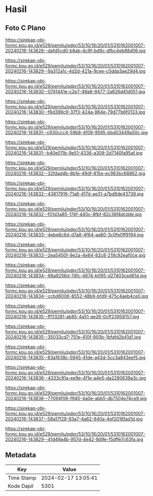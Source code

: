 # Hasil

## Foto C Plano

https://sirekap-obj-formc.kpu.go.id/e529/pemilu/pdpr/53/10/16/20/01/5310162001007-20240216-143828--dafd5cd0-b8ab-4c9f-bd9c-dfbc4eb88d06.jpg

https://sirekap-obj-formc.kpu.go.id/e529/pemilu/pdpr/53/10/16/20/01/5310162001007-20240216-143829--9a312a1c-4d2d-421a-9cee-c0dda3ae29d4.jpg

https://sirekap-obj-formc.kpu.go.id/e529/pemilu/pdpr/53/10/16/20/01/5310162001007-20240216-143830--0741441e-c2e7-49a8-9477-2a626d41d051.jpg

https://sirekap-obj-formc.kpu.go.id/e529/pemilu/pdpr/53/10/16/20/01/5310162001007-20240216-143830--f6d399c9-37f3-424a-964e-79d77b6f0133.jpg

https://sirekap-obj-formc.kpu.go.id/e529/pemilu/pdpr/53/10/16/20/01/5310162001007-20240216-143831--c630ccc4-59b8-4f09-9595-bbd03449a50c.jpg

https://sirekap-obj-formc.kpu.go.id/e529/pemilu/pdpr/53/10/16/20/01/5310162001007-20240216-143831--b40e011b-9e51-4336-a309-2d7140fa95af.jpg

https://sirekap-obj-formc.kpu.go.id/e529/pemilu/pdpr/53/10/16/20/01/5310162001007-20240216-143832--32fdad4b-8b1e-49df-815e-ec983bc68862.jpg

https://sirekap-obj-formc.kpu.go.id/e529/pemilu/pdpr/53/10/16/20/01/5310162001007-20240216-143832--43817916-71a8-417d-ae31-a7bd9de43739.jpg

https://sirekap-obj-formc.kpu.go.id/e529/pemilu/pdpr/53/10/16/20/01/5310162001007-20240216-143832--f01d3a85-174f-440c-8fbf-82c36f4dcdde.jpg

https://sirekap-obj-formc.kpu.go.id/e529/pemilu/pdpr/53/10/16/20/01/5310162001007-20240216-143833--4ebe8c6d-d7a8-4f64-aa80-3c0fe0ff9194.jpg

https://sirekap-obj-formc.kpu.go.id/e529/pemilu/pdpr/53/10/16/20/01/5310162001007-20240216-143833--2ea5450f-9e2a-4e84-82c8-219c92eaf0ce.jpg

https://sirekap-obj-formc.kpu.go.id/e529/pemilu/pdpr/53/10/16/20/01/5310162001007-20240216-143834--66a9256d-74fc-4674-b095-d27403ced61d.jpg

https://sirekap-obj-formc.kpu.go.id/e529/pemilu/pdpr/53/10/16/20/01/5310162001007-20240216-143834--ccbd6006-8552-48b9-bfd9-475c4aeb4ce0.jpg

https://sirekap-obj-formc.kpu.go.id/e529/pemilu/pdpr/53/10/16/20/01/5310162001007-20240216-143835--ff113281-ab85-4a51-ae26-0cff23958157.jpg

https://sirekap-obj-formc.kpu.go.id/e529/pemilu/pdpr/53/10/16/20/01/5310162001007-20240216-143835--35033cd7-751e-410f-993b-1bfafd2b41d1.jpg

https://sirekap-obj-formc.kpu.go.id/e529/pemilu/pdpr/53/10/16/20/01/5310162001007-20240216-143835--83a1638c-5945-41de-a43d-5cc3a843eef5.jpg

https://sirekap-obj-formc.kpu.go.id/e529/pemilu/pdpr/53/10/16/20/01/5310162001007-20240216-143836--4333c91a-ee9e-4f1e-a4e5-da2280639a3c.jpg

https://sirekap-obj-formc.kpu.go.id/e529/pemilu/pdpr/53/10/16/20/01/5310162001007-20240216-143836--77094f06-f940-4a0e-abb5-db7504e74ce9.jpg

https://sirekap-obj-formc.kpu.go.id/e529/pemilu/pdpr/53/10/16/20/01/5310162001007-20240216-143837--58a17f29-93a7-4a62-840a-4ef2016fad1d.jpg

https://sirekap-obj-formc.kpu.go.id/e529/pemilu/pdpr/53/10/16/20/01/5310162001007-20240216-143829--41d49a4b-957d-4e42-8d9e-f5dffe7c63fa.jpg


## Metadata

| Key        | Value               |
| ---------- | ------------------- |
| Time Stamp | 2024-02-17 13:05:41 |
| Kode Dapil | 5301                |



